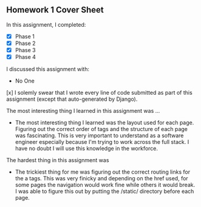 Homework 1 Cover Sheet
----------------------

In this assignment, I completed:

- [x] Phase 1
- [x] Phase 2
- [x] Phase 3
- [x] Phase 4

I discussed this assignment with:

- No One

[x] I solemly swear that I wrote every line of code submitted as part
of this assignment (except that auto-generated by Django).

The most interesting thing I learned in this assignment was ...
- The most interesting thing I learned was the layout used for each page. Figuring out the correct order of tags and the structure of each page was fascinating. This is very important to understand as a software engineer especially because I'm trying to work across the full stack. I have no doubt I will use this knowledge in the workforce. 

The hardest thing in this assignment was 
- The trickiest thing for me was figuring out the correct routing links for the a tags. This was very finicky and depending on the href used, for some pages the navigation would work fine while others it would break. I was able to figure this out by putting the /static/ directory before each page.